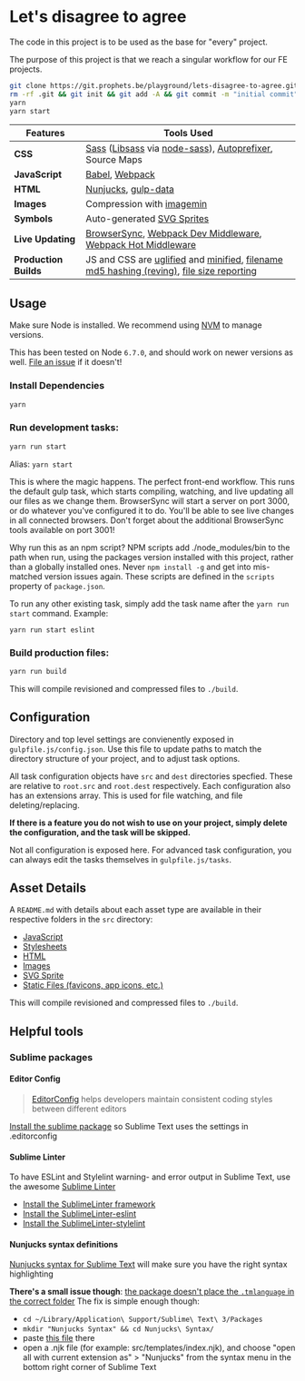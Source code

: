 # Let's disagree to agree

The code in this project is to be used as the base for "every" project.

The purpose of this project is that we reach a singular workflow for our FE projects.

```bash
git clone https://git.prophets.be/playground/lets-disagree-to-agree.git MyApp && cd MyApp
rm -rf .git && git init && git add -A && git commit -m "initial commit"
yarn
yarn start
```

Features | Tools Used
------ | -----
**CSS** | [Sass](http://sass-lang.com/) ([Libsass](http://sass-lang.com/libsass) via [node-sass](https://github.com/sass/node-sass)), [Autoprefixer](https://github.com/postcss/autoprefixer), Source Maps
**JavaScript** | [Babel](http://babeljs.io/), [Webpack](http://webpack.github.io/)
**HTML** | [Nunjucks](https://mozilla.github.io/nunjucks/), [gulp-data](https://github.com/colynb/gulp-data)
**Images** | Compression with [imagemin](https://www.npmjs.com/package/gulp-imagemin)
**Symbols** | Auto-generated [SVG Sprites](https://github.com/w0rm/gulp-svgstore)
**Live Updating** | [BrowserSync](http://www.browsersync.io/), [Webpack Dev Middleware](https://github.com/webpack/webpack-dev-middleware), [Webpack Hot Middleware](https://github.com/glenjamin/webpack-hot-middleware)
**Production Builds** | JS and CSS are [uglified](https://github.com/terinjokes/gulp-uglify) and [minified](http://cssnano.co/), [filename md5 hashing (reving)](https://github.com/sindresorhus/gulp-rev), [file size reporting](https://github.com/jaysalvat/gulp-sizereport)

## Usage
Make sure Node is installed. We recommend using [NVM](https://github.com/creationix/nvm) to manage versions. 

This has been tested on Node `6.7.0`, and should work on newer versions as well. [File an issue](https://git.prophets.be/playground/lets-disagree-to-agree/issues) if it doesn't!

### Install Dependencies
```bash
yarn
```

### Run development tasks:
```bash
yarn run start
```
Alias: `yarn start`

This is where the magic happens. The perfect front-end workflow. This runs the default gulp task, which starts compiling, watching, and live updating all our files as we change them. BrowserSync will start a server on port 3000, or do whatever you've configured it to do. You'll be able to see live changes in all connected browsers. Don't forget about the additional BrowserSync tools available on port 3001!

Why run this as an npm script? NPM scripts add ./node_modules/bin to the path when run, using the packages version installed with this project, rather than a globally installed ones. Never `npm install -g` and get into mis-matched version issues again. These scripts are defined in the `scripts` property of `package.json`.

To run any other existing task, simply add the task name after the `yarn run start` command. Example:

`yarn run start eslint`

### Build production files:
```bash
yarn run build
```

This will compile revisioned and compressed files to `./build`. 

## Configuration
Directory and top level settings are convienently exposed in `gulpfile.js/config.json`. Use this file to update paths to match the directory structure of your project, and to adjust task options.

All task configuration objects have `src` and `dest` directories specfied. These are relative to `root.src` and `root.dest` respectively. Each configuration also has an extensions array. This is used for file watching, and file deleting/replacing.

**If there is a feature you do not wish to use on your project, simply delete the configuration, and the task will be skipped.**

Not all configuration is exposed here. For advanced task configuration, you can always edit the tasks themselves in `gulpfile.js/tasks`.


## Asset Details
A `README.md` with details about each asset type are available in their respective folders in the `src` directory:

- [JavaScript](src/js)
- [Stylesheets](src/sass)
- [HTML](src/templates)
- [Images](src/images)
- [SVG Sprite](src/symbols)
- [Static Files (favicons, app icons, etc.)](src/static)

This will compile revisioned and compressed files to `./build`. 

## Helpful tools

### Sublime packages

#### Editor Config
> [EditorConfig](http://editorconfig.org) helps developers maintain consistent coding styles between different editors

[Install the sublime package](https://github.com/sindresorhus/editorconfig-sublime#install) so Sublime Text uses the settings in .editorconfig

#### Sublime Linter

To have ESLint and Stylelint warning- and error output in Sublime Text, use the awesome [Sublime Linter](http://sublimelinter.readthedocs.io/en/latest/index.html)
- [Install the SublimeLinter framework](http://sublimelinter.readthedocs.io/en/latest/installation.html#installing-via-pc)
- [Install the SublimeLinter-eslint](https://github.com/roadhump/SublimeLinter-eslint#plugin-installation)
- [Install the SublimeLinter-stylelint](https://github.com/kungfusheep/SublimeLinter-contrib-stylelint#plugin-installation)

#### Nunjucks syntax definitions

[Nunjucks syntax for Sublime Text](https://packagecontrol.io/packages/Nunjucks%20Syntax) will make sure you have the right syntax highlighting

**There's a small issue though**: [the package doesn't place the `.tmlanguage` in the correct folder](https://github.com/mogga/sublime-nunjucks/issues/6)
The fix is simple enough though: 
- ```cd ~/Library/Application\ Support/Sublime\ Text\ 3/Packages```
- ```mkdir "Nunjucks Syntax" && cd Nunjucks\ Syntax/```
- paste [this file](https://raw.githubusercontent.com/mogga/sublime-nunjucks/master/Nunjucks.tmLanguage) there
- open a .njk file (for example: src/templates/index.njk), and choose "open all with current extension as" > "Nunjucks" from the syntax menu in the bottom right corner of Sublime Text
